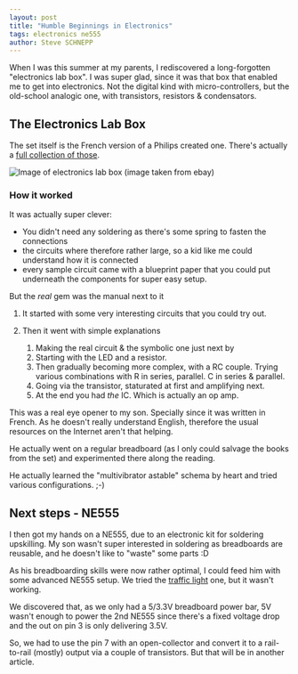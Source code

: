 ```yaml
---
layout: post
title: "Humble Beginnings in Electronics"
tags: electronics ne555
author: Steve SCHNEPP
---
```



When I was this summer at my parents, I rediscovered a long-forgotten
"electronics lab box". I was super glad, since it was that box that enabled me
to get into electronics. Not the digital kind with micro-controllers, but the
old-school analogic one, with transistors, resistors & condensators.

## The Electronics Lab Box

The set itself is the French version of a Philips created one. There's actually
a [full collection of those](http://norbert.old.no/kits/6000abc/).

![Image of electronics lab box](../../../assets/images/LELECTRONIQUE-LABO-DU-PROFESSIONNEL-D-jeux-Laffont-Schuco.jpg)
(image taken from ebay)


### How it worked

It was actually super clever:

  - You didn't need any soldering as there's some spring to fasten the connections
  - the circuits where therefore rather large, so a kid like me could understand how it is connected
  - every sample circuit came with a blueprint paper that you could put underneath the components for super easy setup.

But the _real_ gem was the manual next to it

1. It started with some very interesting circuits that you could try out.
1. Then it went with simple explanations

    1. Making the real circuit & the symbolic one just next by
    1. Starting with the LED and a resistor.
    1. Then gradually becoming more complex, with a RC couple. Trying various
       combinations with R in series, parallel. C in series & parallel.
    1. Going via the transistor, staturated at first and amplifying next.
    1. At the end you had *the* IC. Which is actually an op amp.

This was a real eye opener to my son. Specially since it was written in French.
As he doesn't really understand English, therefore the usual resources on the
Internet aren't that helping.

He actually went on a regular breadboard (as I only could salvage the books
from the set) and experimented there along the reading.

He actually learned the "multivibrator astable" schema by heart and tried
various configurations. ;-)

## Next steps - NE555

I then got my hands on a NE555, due to an electronic kit for soldering
upskilling. My son wasn't super interested in soldering as breadboards are
reusable, and he doesn't like to "waste" some parts :D

As his breadboarding skills were now rather optimal, I could feed him with some
advanced NE555 setup. We tried the [traffic
light](http://www.555-timer-circuits.com/traffic-lights.html) one, but it wasn't working.

We discovered that, as we only had a 5/3.3V breadboard power bar, 5V wasn't
enough to power the 2nd NE555 since there's a fixed voltage drop and the out on
pin 3 is only delivering 3.5V.

So, we had to use the pin 7 with an open-collector and convert it to a
rail-to-rail (mostly) output via a couple of transistors. But that will be in another article.
